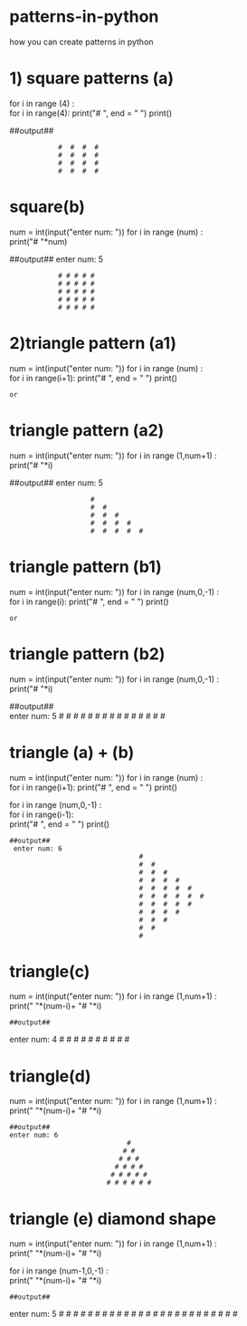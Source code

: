 # patterns-in-python
how you can create patterns in python



# 1) square patterns (a)


for i in range (4) :   
    for i in range(4):
        print("# ", end = " ")
    print()
    
##output##   
    
                #  #  #  #
                #  #  #  #
                #  #  #  #
                #  #  #  #
    
    
    

# square(b)

num = int(input("enter num: "))
for i in range (num) :   
    print("# "*num)
    
 ##output##
 enter num: 5
 
 
                # # # # #
                # # # # #
                # # # # #
                # # # # #
                # # # # #



# 2)triangle pattern (a1)
num = int(input("enter num: "))
for i in range (num) :   
    for i in range(i+1):
        print("# ", end = " ")
    print()
    
    or
    
    
 # triangle pattern (a2)
num = int(input("enter num: "))
for i in range (1,num+1) :   
    print("# "*i)

 ##output##
  enter num: 5
  
  
                        #
                        #  #
                        #  #  #
                        #  #  #  #
                        #  #  #  #  #




# triangle pattern (b1)
num = int(input("enter num: "))
for i in range (num,0,-1) :   
    for i in range(i):
        print("# ", end = " ")
    print()
    
    or
    
# triangle pattern (b2)   
num = int(input("enter num: "))
for i in range (num,0,-1) :   
    print("# "*i)
    
 ##output##   
  enter num: 5
                                #  #  #  #  #
                                #  #  #  #
                                #  #  #
                                #  #
                                #

# triangle (a) + (b)
num = int(input("enter num: "))
for i in range (num) :   
    for i in range(i+1):
        print("# ", end = " ")
    print()

for i in range (num,0,-1) :   
    for i in range(i-1):   
        print("# ", end = " ")
    print()
    
    ##output##
     enter num: 6
                                    #
                                    #  #
                                    #  #  #
                                    #  #  #  #
                                    #  #  #  #  #
                                    #  #  #  #  #  #
                                    #  #  #  #  #
                                    #  #  #  #
                                    #  #  #
                                    #  #
                                    #



# triangle(c)

num = int(input("enter num: "))
for i in range (1,num+1) :   
    print("  "*(num-i)+ "# "*i)
    
    ##output##
  enter num: 4
                                  #
                                # #
                              # # #
                            # # # #


# triangle(d)


num = int(input("enter num: "))
for i in range (1,num+1) :   
    print(" "*(num-i)+ "# "*i)
    
    ##output##
    enter num: 6
                                 #
                                # #
                               # # #
                              # # # #
                             # # # # #
                            # # # # # #



# triangle (e) diamond shape

num = int(input("enter num: "))
for i in range (1,num+1) :   
    print(" "*(num-i)+ "# "*i)
    
for i in range (num-1,0,-1) :   
    print(" "*(num-i)+ "# "*i)
    
    ##output##
   enter num: 5
                                        #
                                       # #
                                      # # #
                                     # # # #
                                    # # # # #
                                     # # # #
                                      # # #
                                       # #
                                        #


